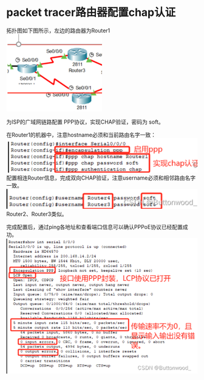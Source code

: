 # packet tracer路由器配置chap认证
拓扑图如下图所示，左边的路由器为Router1
<br>![](blog/img/pac1.png)<br>

为ISP的广域网链路配置 PPP协议，实现CHAP验证，密码为 soft。

在Router1的机器中，注意hostname必须和当前路由名字一致：
<br>![](blog/img/pac2.png)<br>
配置相连Router信息，完成双向CHAP验证，注意username必须和相邻路由名字一致。
<br>![](blog/img/pac3.png)<br>
Router2、Router3类似。

完成配置后，通过ping各地址和查看端口信息可以确认PPPoE协议已经配置成功。
<br>![](blog/img/pac4.png)<br>